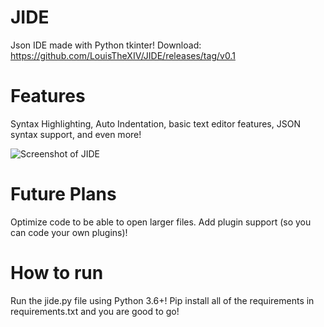 # JIDE
Json IDE made with Python tkinter!
Download: https://github.com/LouisTheXIV/JIDE/releases/tag/v0.1

# Features
Syntax Highlighting, Auto Indentation, basic text editor features, JSON syntax support, and even more!

![Screenshot of JIDE](https://cdn.discordapp.com/attachments/753096420680138812/888458780562567188/unknown.png)

# Future Plans
Optimize code to be able to open larger files.
Add plugin support (so you can code your own plugins)!

# How to run
Run the jide.py file using Python 3.6+! Pip install all of the requirements in requirements.txt and you are good to go!
